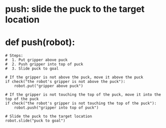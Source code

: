 # push: slide the puck to the target location
# def push(robot):
    # Steps:
    #  1. Put gripper above puck
    #  2. Push gripper into top of puck
    #  3. Slide puck to goal

    # If the gripper is not above the puck, move it above the puck
    if check("the robot's gripper is not above the puck"):
        robot.put("gripper above puck")
        
    # If the gripper is not touching the top of the puck, move it into the top of the puck
    if check("the robot's gripper is not touching the top of the puck"):
        robot.push("gripper into top of puck")
        
    # Slide the puck to the target location
    robot.slide("puck to goal")